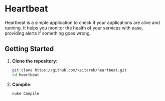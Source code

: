 # Heartbeat

Heartbeat is a simple application to check if your applications are alive and running. It helps you monitor the health of your services with ease, providing alerts if something goes wrong.

## Getting Started

1. **Clone the repository**:
    ```bash
    git clone https://github.com/ksitarek/heartbeat.git
    cd heartbeat
    ```

2. **Compile**:
    ```bash
   nuke Compile
   ```
